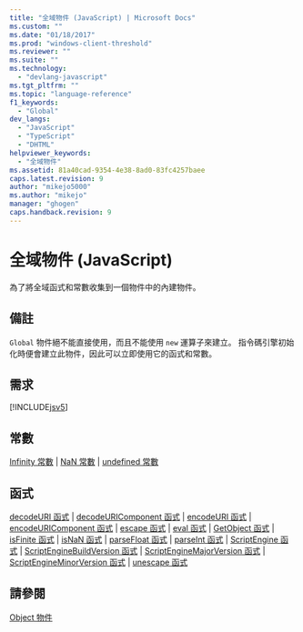 ```yaml
---
title: "全域物件 (JavaScript) | Microsoft Docs"
ms.custom: ""
ms.date: "01/18/2017"
ms.prod: "windows-client-threshold"
ms.reviewer: ""
ms.suite: ""
ms.technology: 
  - "devlang-javascript"
ms.tgt_pltfrm: ""
ms.topic: "language-reference"
f1_keywords: 
  - "Global"
dev_langs: 
  - "JavaScript"
  - "TypeScript"
  - "DHTML"
helpviewer_keywords: 
  - "全域物件"
ms.assetid: 81a40cad-9354-4e38-8ad0-83fc4257baee
caps.latest.revision: 9
author: "mikejo5000"
ms.author: "mikejo"
manager: "ghogen"
caps.handback.revision: 9
---
```

# 全域物件 (JavaScript)
為了將全域函式和常數收集到一個物件中的內建物件。  
  
## 備註  
 `Global` 物件絕不能直接使用，而且不能使用 `new` 運算子來建立。  指令碼引擎初始化時便會建立此物件，因此可以立即使用它的函式和常數。  
  
## 需求  
 [!INCLUDE[jsv5](../../javascript/reference/includes/jsv5-md.md)]  
  
## 常數  
 [Infinity 常數](../../javascript/reference/infinity-constant-javascript.md) &#124; [NaN 常數](../../javascript/reference/nan-constant-javascript.md) &#124; [undefined 常數](../../javascript/reference/undefined-constant-javascript.md)  
  
## 函式  
 [decodeURI 函式](../../javascript/reference/decodeuri-function-javascript.md) &#124; [decodeURIComponent 函式](../../javascript/reference/decodeuricomponent-function-javascript.md) &#124; [encodeURI 函式](../../javascript/reference/encodeuri-function-javascript.md) &#124; [encodeURIComponent 函式](../../javascript/reference/encodeuricomponent-function-javascript.md) &#124; [escape 函式](../../javascript/reference/escape-function-javascript.md) &#124; [eval 函式](../../javascript/reference/eval-function-javascript.md) &#124; [GetObject 函式](../../javascript/reference/getobject-function-javascript.md) &#124; [isFinite 函式](../../javascript/reference/isfinite-function-javascript.md) &#124; [isNaN 函式](../../javascript/reference/isnan-function-javascript.md) &#124; [parseFloat 函式](../../javascript/reference/parsefloat-function-javascript.md) &#124; [parseInt 函式](../../javascript/reference/parseint-function-javascript.md) &#124; [ScriptEngine 函式](../../javascript/reference/scriptengine-function-javascript.md) &#124; [ScriptEngineBuildVersion 函式](../../javascript/reference/scriptenginebuildversion-function-javascript.md) &#124; [ScriptEngineMajorVersion 函式](../../javascript/reference/scriptenginemajorversion-function-javascript.md) &#124; [ScriptEngineMinorVersion 函式](../../javascript/reference/scriptengineminorversion-function-javascript.md) &#124; [unescape 函式](../../javascript/reference/unescape-function-javascript.md)  
  
## 請參閱  
 [Object 物件](../../javascript/reference/object-object-javascript.md)